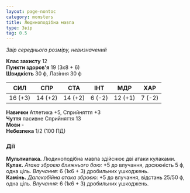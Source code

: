 ```yaml
---
layout: page-nontoc
category: monsters
title: Людиноподібна мавпа
type: Звір
tag: 0.5
---
```


_Звір середнього розміру, невизначений_  

**Клас захисту** 12    
**Пункти здоров'я** 19 (3к8 + 6)    
**Швидкість** 30 ф, Лазіння 30 ф  

| СИЛ     | СПР     | СТА     | ІНТ    | МДР     | ХАР    |
| ------- | ------- | ------- | ------ | ------- | ------ |
| 16 (+3) | 14 (+2) | 14 (+2) | 6 (-2) | 12 (+1) | 7 (-2) |

**Навички** Атлетика +5, Сприйняття +3    
**Чуття** пасивне Сприйняття 13    
**Мови** -     
**Небезпека** 1/2 (100 ПД)  

### Дії

**Мультиатака.** Людиноподібна мавпа здійснює дві атаки кулаками.   
**Кулак.** _Атака зброєю ближнього бою:_ +5 до влучання, досяжність 5 ф, одна ціль. _Влучання:_ 6 (1к6 + 3) дробильних ушкоджень.    
**Камінь.** _Далекобійна атака зброєю:_ +5 до влучання, відстань 25/50 ф, одна ціль. _Влучання:_ 6 (1к6 + 3) дробильних ушкоджень.  
